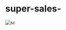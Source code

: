 # super-sales-
![sc](https://user-images.githubusercontent.com/99666586/216329594-2541b930-d93d-4556-9c30-a8ed02b32c7f.jpg)
